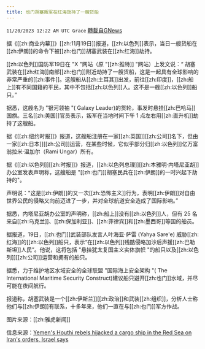 ```yaml
---
title: 也门胡塞叛军在红海劫持了一艘货船
---
```

`11/20/2023 12:22 AM UTC Grace` [轉載自GNews](https://gnews.org/articles/1995680)

据《[[zh:商业内幕]]》[[zh:11月19日]]报道，[[zh:以色列]]表示，当日一艘货船在[[zh:伊朗]]的命令下被[[zh:也门]]胡塞武装在[[zh:红海]]劫持。

[[zh:以色列]]国防军19日在 "X "网站（原 "[[zh:推特]] "网站）上发文说：“ 胡塞武装在[[zh:红海]]南部[[zh:也门]]附近劫持了一艘货船，这是一起具有全球影响的非常严重的[[zh:事件]]。这艘船从[[zh:土耳其]]出发，前往[[zh:印度]]，[[zh:船上]]有不同国籍的平民，其中不包括[[zh:以色列]]人。这不是一艘[[zh:以色列]]船只。”

据悉，这艘名为 "银河领袖 "( Galaxy Leader)的货轮，事发时悬挂[[zh:巴哈马]]国旗。三名[[zh:美国]]官员表示，叛军在当地时间下午 1 点左右用[[zh:直升机]]劫持了这艘船。

据《[[zh:纽约时报]]》报道，这艘船注册在一家[[zh:英国]][[zh:公司]]名下，但由一家[[zh:日本]][[zh:公司]]运营，在某些时候，它似乎部分归[[zh:以色列]]亿万富翁拉米·温加尔（Rami Ungar）所有。

据《[[zh:以色列]][[zh:时报]]》报道，[[zh:以色列总理]][[zh:本雅明·内塔尼亚胡]]办公室发表声明称，这艘船是 "[[zh:也门]]胡塞民兵在[[zh:伊朗]]的一时兴起下劫持的"。

声明说："这是[[zh:伊朗]]的又一次[[zh:恐怖主义]]行为，表明[[zh:伊朗]]对自由世界公民的侵略又向前迈进了一步，并对全球航道安全造成了国际影响。”

据悉，内塔尼亚胡办公室的声明称，[[zh:船上]]没有[[zh:以色列]]人，但有 25 名来自[[zh:乌克兰]]、[[zh:保加利亚]]、[[zh:菲律宾]]和[[zh:墨西哥]]等国的船员。

据报道，19日，[[zh:也门]]武装部队发言人叶海亚·萨雷 (Yahya Sare'e) 威胁[[zh:红海]]的[[zh:以色列]]船只，表示“在[[zh:以色列]]残酷侵略加沙后声援[[zh:巴勒斯坦]]人民”。他说，这将包括 "悬挂犹太复国主义实体旗帜 "的船只以及[[zh:以色列]][[zh:公司]]运营和拥有的船只。

据悉，力于维护地区水域安全的全球联盟 "国际海上安全架构 "( The International Maritime Security Construct)建议船只避开[[zh:也门]]水域，并尽可能在夜间航行。

报道称，胡塞武装是一个[[zh:伊斯兰]][[zh:政治]]和武装[[zh:组织]]，分析人士称他们与[[zh:伊朗]]有联系，十多年来，他们一直在与[[zh:也门]]军方作战。

图片来源：[[zh:雅虎新闻]]

信息来源：[Yemen's Houthi rebels hijacked a cargo ship in the Red Sea on Iran's orders, Israel says](https://www.businessinsider.com/israel-iran-idf-houthi-rebels-hijack-ship-red-sea-2023-11)
